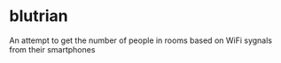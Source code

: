 # blutrian
An attempt to get the number of people in rooms based on WiFi sygnals from their smartphones
